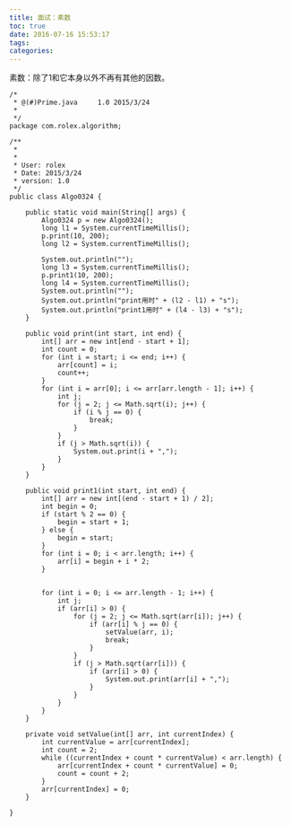 ```yaml
---
title: 面试：素数
toc: true
date: 2016-07-16 15:53:17
tags:
categories:
---
```


素数：除了1和它本身以外不再有其他的因数。

	/*
	 * @(#)Prime.java     1.0 2015/3/24
	 *
	 */
	package com.rolex.algorithm;

	/**
	 *
	 *
	 * User: rolex
	 * Date: 2015/3/24
	 * version: 1.0
	 */
	public class Algo0324 {

	    public static void main(String[] args) {
	        Algo0324 p = new Algo0324();
	        long l1 = System.currentTimeMillis();
	        p.print(10, 200);
	        long l2 = System.currentTimeMillis();

	        System.out.println("");
	        long l3 = System.currentTimeMillis();
	        p.print1(10, 200);
	        long l4 = System.currentTimeMillis();
	        System.out.println("");
	        System.out.println("print用时" + (l2 - l1) + "s");
	        System.out.println("print1用时" + (l4 - l3) + "s");
	    }

	    public void print(int start, int end) {
	        int[] arr = new int[end - start + 1];
	        int count = 0;
	        for (int i = start; i <= end; i++) {
	            arr[count] = i;
	            count++;
	        }
	        for (int i = arr[0]; i <= arr[arr.length - 1]; i++) {
	            int j;
	            for (j = 2; j <= Math.sqrt(i); j++) {
	                if (i % j == 0) {
	                    break;
	                }
	            }
	            if (j > Math.sqrt(i)) {
	                System.out.print(i + ",");
	            }
	        }
	    }

	    public void print1(int start, int end) {
	        int[] arr = new int[(end - start + 1) / 2];
	        int begin = 0;
	        if (start % 2 == 0) {
	            begin = start + 1;
	        } else {
	            begin = start;
	        }
	        for (int i = 0; i < arr.length; i++) {
	            arr[i] = begin + i * 2;
	        }


	        for (int i = 0; i <= arr.length - 1; i++) {
	            int j;
	            if (arr[i] > 0) {
	                for (j = 2; j <= Math.sqrt(arr[i]); j++) {
	                    if (arr[i] % j == 0) {
	                        setValue(arr, i);
	                        break;
	                    }
	                }
	                if (j > Math.sqrt(arr[i])) {
	                    if (arr[i] > 0) {
	                        System.out.print(arr[i] + ",");
	                    }
	                }
	            }
	        }
	    }

	    private void setValue(int[] arr, int currentIndex) {
	        int currentValue = arr[currentIndex];
	        int count = 2;
	        while ((currentIndex + count * currentValue) < arr.length) {
	            arr[currentIndex + count * currentValue] = 0;
	            count = count + 2;
	        }
	        arr[currentIndex] = 0;
	    }

	}
